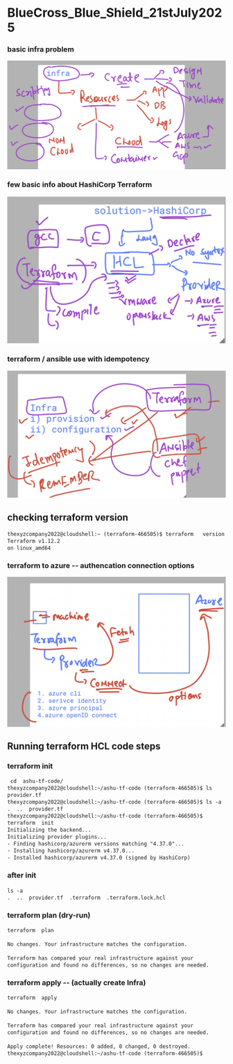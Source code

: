 # BlueCross_Blue_Shield_21stJuly2025

### basic infra problem 

<img src="infra1.png">

### few basic info about HashiCorp Terraform 

<img src="tf1.png">

### terraform / ansible  use with idempotency 

<img src="tf2.png">

## checking terraform version 

```
thexyzcompany2022@cloudshell:~ (terraform-466505)$ terraform   version 
Terraform v1.12.2
on linux_amd64
```


### terraform to azure -- authencation connection options 

<img src="aztf1.png">

## Running terraform HCL code steps 

### terraform init 

```
 cd  ashu-tf-code/
thexyzcompany2022@cloudshell:~/ashu-tf-code (terraform-466505)$ ls
provider.tf
thexyzcompany2022@cloudshell:~/ashu-tf-code (terraform-466505)$ ls -a
.  ..  provider.tf
thexyzcompany2022@cloudshell:~/ashu-tf-code (terraform-466505)$ terraform  init 
Initializing the backend...
Initializing provider plugins...
- Finding hashicorp/azurerm versions matching "4.37.0"...
- Installing hashicorp/azurerm v4.37.0...
- Installed hashicorp/azurerm v4.37.0 (signed by HashiCorp)

```

### after init 

```
ls -a
.  ..  provider.tf  .terraform  .terraform.lock.hcl

```

### terraform plan (dry-run)

```
terraform  plan 

No changes. Your infrastructure matches the configuration.

Terraform has compared your real infrastructure against your configuration and found no differences, so no changes are needed.
```

### terraform apply -- (actually create Infra)

```
terraform  apply 

No changes. Your infrastructure matches the configuration.

Terraform has compared your real infrastructure against your configuration and found no differences, so no changes are needed.

Apply complete! Resources: 0 added, 0 changed, 0 destroyed.
thexyzcompany2022@cloudshell:~/ashu-tf-code (terraform-466505)$ 

```